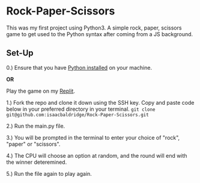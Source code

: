 # Rock-Paper-Scissors
This was my first project using Python3. A simple rock, paper, scissors game to get used to the Python syntax after coming from a JS background.

## Set-Up
0.) Ensure that you have [Python installed](https://realpython.com/installing-python/#how-to-install-from-the-full-installer) on your machine.

**OR**

Play the game on my [Replit](https://replit.com/@baldridgela/Rock-Paper-Scissors#main.py).

1.) Fork the repo and clone it down using the SSH key. Copy and paste code below in your preferred directory in your terminal.
`git clone git@github.com:isaacbaldridge/Rock-Paper-Scissors.git`

2.) Run the main.py file.

3.) You will be prompted in the terminal to enter your choice of "rock", "paper" or "scissors".

4.) The CPU will choose an option at random, and the round will end with the winner deteremined.

5.) Run the file again to play again.
